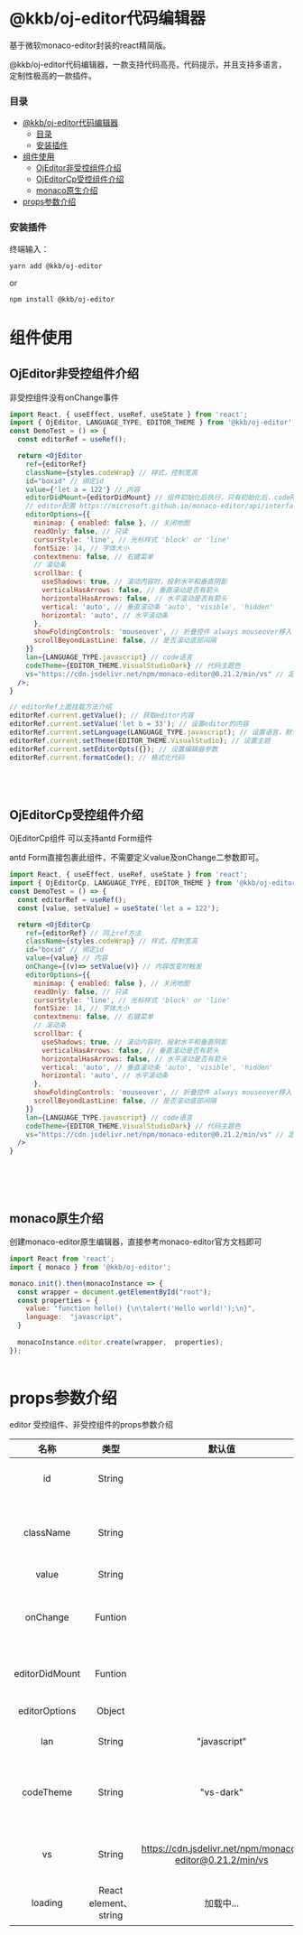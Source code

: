 # @kkb/oj-editor代码编辑器

基于微软monaco-editor封装的react精简版。

@kkb/oj-editor代码编辑器，一款支持代码高亮，代码提示，并且支持多语言，定制性极高的一款插件。<br>

### 目录
- [@kkb/oj-editor代码编辑器](#kkboj-editor代码编辑器)
    - [目录](#目录)
    - [安装插件](#安装插件)
- [组件使用](#组件使用)
  - [OjEditor非受控组件介绍](#ojeditor非受控组件介绍)
  - [OjEditorCp受控组件介绍](#ojeditorcp受控组件介绍)
  - [monaco原生介绍](#monaco原生介绍)
- [props参数介绍](#props参数介绍)

### 安装插件

终端输入：
```
yarn add @kkb/oj-editor
```

or

```
npm install @kkb/oj-editor
```

# 组件使用

## OjEditor非受控组件介绍

非受控组件没有onChange事件

```jsx
import React, { useEffect, useRef, useState } from 'react';
import { OjEditor, LANGUAGE_TYPE, EDITOR_THEME } from '@kkb/oj-editor';
const DemoTest = () => {
  const editorRef = useRef();

  return <OjEditor
    ref={editorRef}
    className={styles.codeWrap} // 样式，控制宽高
    id="boxid" // 绑定id
    value={'let a = 122'} // 内容
    editorDidMount={editorDidMount} // 组件初始化后执行，只有初始化后，codeRef对象上方法才可使用
    // editor配置 https://microsoft.github.io/monaco-editor/api/interfaces/monaco.editor.ieditoroptions.html
    editorOptions={{
      minimap: { enabled: false }, // 关闭地图
      readOnly: false, // 只读
      cursorStyle: 'line', // 光标样式 'block' or 'line'
      fontSize: 14, // 字体大小
      contextmenu: false, // 右键菜单
      // 滚动条
      scrollbar: {
        useShadows: true, // 滚动内容时，投射水平和垂直阴影
        verticalHasArrows: false, // 垂直滚动是否有箭头
        horizontalHasArrows: false, // 水平滚动是否有箭头
        vertical: 'auto', // 垂直滚动条 'auto', 'visible', 'hidden'
        horizontal: 'auto', // 水平滚动条
      },
      showFoldingControls: 'mouseover', // 折叠控件 always mouseover移入
      scrollBeyondLastLine: false, // 是否滚动底部间隔
    }}
    lan={LANGUAGE_TYPE.javascript} // code语言
    codeTheme={EDITOR_THEME.VisualStudioDark} // 代码主题色
    vs="https://cdn.jsdelivr.net/npm/monaco-editor@0.21.2/min/vs" // 定义cdn地址（可选参数）
  />;
}

// editorRef上面挂载方法介绍
editorRef.current.getValue(); // 获取editor内容
editorRef.current.setValue('let b = 33'); // 设置editor的内容
editorRef.current.setLanguage(LANGUAGE_TYPE.javascript); // 设置语言，默认
editorRef.current.setTheme(EDITOR_THEME.VisualStudio); // 设置主题
editorRef.current.setEditorOpts({}); // 设置编辑器参数
editorRef.current.formatCode(); // 格式化代码
```

<br><br>

## OjEditorCp受控组件介绍 

OjEditorCp组件 可以支持antd Form组件<br>

antd Form直接包裹此组件，不需要定义value及onChange二参数即可。

```jsx
import React, { useEffect, useRef, useState } from 'react';
import { OjEditorCp, LANGUAGE_TYPE, EDITOR_THEME } from '@kkb/oj-editor';
const DemoTest = () => {
  const editorRef = useRef();
  const [value, setValue] = useState('let a = 122');

  return <OjEditorCp 
    ref={editorRef} // 同上ref方法
    className={styles.codeWrap} // 样式，控制宽高
    id="boxid" // 绑定id
    value={value} // 内容
    onChange={(v)=> setValue(v)} // 内容改变时触发
    editorOptions={{
      minimap: { enabled: false }, // 关闭地图
      readOnly: false, // 只读
      cursorStyle: 'line', // 光标样式 'block' or 'line'
      fontSize: 14, // 字体大小
      contextmenu: false, // 右键菜单
      // 滚动条
      scrollbar: {
        useShadows: true, // 滚动内容时，投射水平和垂直阴影
        verticalHasArrows: false, // 垂直滚动是否有箭头
        horizontalHasArrows: false, // 水平滚动是否有箭头
        vertical: 'auto', // 垂直滚动条 'auto', 'visible', 'hidden'
        horizontal: 'auto', // 水平滚动条
      },
      showFoldingControls: 'mouseover', // 折叠控件 always mouseover移入
      scrollBeyondLastLine: false, // 是否滚动底部间隔
    }}
    lan={LANGUAGE_TYPE.javascript} // code语言
    codeTheme={EDITOR_THEME.VisualStudioDark} // 代码主题色
    vs="https://cdn.jsdelivr.net/npm/monaco-editor@0.21.2/min/vs" // 定义cdn地址（可选参数）
  />
}

```

<br><br><br>

## monaco原生介绍

创建monaco-editor原生编辑器，直接参考monaco-editor官方文档即可

```jsx
import React from 'react';
import { monaco } from '@kkb/oj-editor';

monaco.init().then(monacoInstance => {
  const wrapper = document.getElementById("root");
  const properties = {
    value: "function hello() {\n\talert('Hello world!');\n}",
	language:  "javascript",
  }
  
  monacoInstance.editor.create(wrapper,  properties);
});
  
```


# props参数介绍

editor 受控组件、非受控组件的props参数介绍


|      名称      |         类型          |                          默认值                          |                                                     描述                                                     |
| :------------: | :-------------------: | :------------------------------------------------------: | :----------------------------------------------------------------------------------------------------------: |
|       id       |        String         |                                                          |                                              给编辑器DOM绑定id                                               |
|   className    |        String         |                                                          |                                   定义className样式，同react组件className                                    |
|     value      |        String         |                                                          |                                                  editor内容                                                  |
|    onChange    |        Funtion        |                                                          |                                  editor内容改变时触发，只兼容OjEditorCp组件                                  |
| editorDidMount |        Funtion        |                                                          |                                            editor初始化完成后执行                                            |
| editorOptions  |        Object         |                                                          | [editor配置文档](https://microsoft.github.io/monaco-editor/api/interfaces/monaco.editor.ieditoroptions.html) |
|      lan       |        String         |                       "javascript"                       |                                                editor语言配置                                                |
|   codeTheme    |        String         |                        "vs-dark"                         |                                  代码主题颜色，内置 light，vs-dark二种主题                                   |
|       vs       |        String         | https://cdn.jsdelivr.net/npm/monaco-editor@0.21.2/min/vs |                                           自定义monaco-editor的cdn                                           |
|    loading     | React element、string |                        加载中...                         |                                            editor加载中显示的组件                                            |

<!-- |                |                       |                                                          |                                                                                                              | -->

